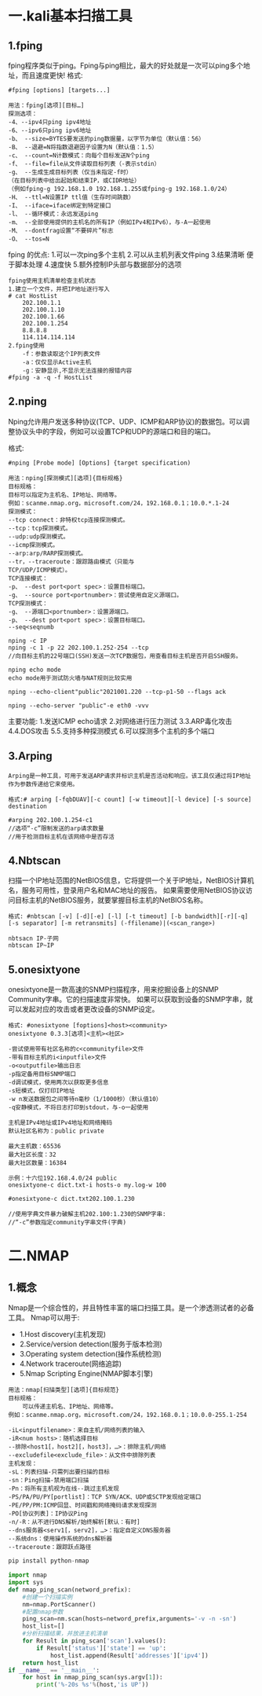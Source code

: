# 一.kali基本扫描工具
## 1.fping
fping程序类似于ping。Fping与ping相比，最大的好处就是一次可以ping多个地址，而且速度更快!
格式:
```
#fping [options] [targets...]

用法：fping[选项][目标…]
探测选项：
-4、--ipv4只ping ipv4地址
-6、--ipv6只ping ipv6地址
-b、 --size=BYTES要发送的ping数据量，以字节为单位（默认值：56）
-B、 --退避=N将指数退避因子设置为N（默认值：1.5）
-c、 --count=N计数模式：向每个目标发送N个ping
-f、 --file=file从文件读取目标列表（-表示stdin）
-g、 --生成生成目标列表（仅当未指定-f时）
（在目标列表中给出起始和结束IP，或CIDR地址）
（例如fping-g 192.168.1.0 192.168.1.255或fping-g 192.168.1.0/24）
-H、 --ttl=N设置IP ttl值（生存时间跳数）
-I、 --iface=iface绑定到特定接口
-l、 --循环模式：永远发送ping
-m、 --全部使用提供的主机名的所有IP（例如IPv4和IPv6），与-A一起使用
-M、 --dontfrag设置“不要碎片”标志
-O、 --tos=N
```
fping 的优点:
1.可以一次ping多个主机
2.可以从主机列表文件ping
3.结果清晰 便于脚本处理
4.速度快
5.额外控制IP头部与数据部分的选项

```
fping使用主机清单检查主机状态
1.建立一个文件，并把IP地址逐行写入
# cat HostList
	202.100.1.1
	202.100.1.10
	202.100.1.66
	202.100.1.254
	8.8.8.8
	114.114.114.114
2.fping使用
	-f：参数读取这个IP列表文件
	-a：仅仅显示Active主机
	-g：安静显示,不显示无法连接的报错内容
#fping -a -q -f HostList
```

## 2.nping

Nping允许用户发送多种协议(TCP、UDP、ICMP和ARP协议)的数据包。可以调整协议头中的字段，例如可以设置TCP和UDP的源端口和目的端口。

格式:

```
#nping [Probe mode] [Options] {target specification)

用法：nping[探测模式][选项]{目标规格}
目标规格：
目标可以指定为主机名、IP地址、网络等。
例如：scanme.nmap.org，microsoft.com/24，192.168.0.1；10.0.*.1-24
探测模式：
--tcp connect：非特权tcp连接探测模式。
--tcp：tcp探测模式。
--udp:udp探测模式。
--icmp探测模式。
--arp:arp/RARP探测模式。
--tr，--traceroute：跟踪路由模式（只能与
TCP/UDP/ICMP模式）。
TCP连接模式：
-p、 --dest port<port spec>：设置目标端口。
-g、 --source port<portnumber>：尝试使用自定义源端口。
TCP探测模式：
-g、 --源端口<portnumber>：设置源端口。
-p、 --dest port<port spec>：设置目标端口。
--seq<seqnumb

nping -c IP
nping -c 1 -p 22 202.100.1.252-254 --tcp
//向目标主机的22号端口(SSH)发送一次TCP数据包，用查看目标主机是否开启SSH服务。
```
```
nping echo mode
echo mode用于测试防火墙与NAT规则比较实用

nping --echo-client"public"2021001.220 --tcp-p1-50 --flags ack

nping --echo-server "public"-e eth0 -vvv
```

主要功能:
1.发送ICMP echo请求
2.对网络进行压力测试
3.3.ARP毒化攻击
4.4.DOS攻击
5.5.支持多种探测模式
6.可以探测多个主机的多个端口

## 3.Arping

```kali
Arping是一种工具，可用于发送ARP请求并标识主机是否活动和响应。该工具仅通过将IP地址作为参数传递给它来使用。

格式:# arping [-fqbDUAV][-c count] [-w timeout][-l device] [-s source] destination

#arping 202.100.1.254-c1
//选项“-c”限制发送的arp请求数量
//用于检测目标主机在该网络中是否存活
```

## 4.Nbtscan
扫描一个IP地址范围的NetBIOS信息，它将提供一个关于IP地址，NetBIOS计算机名，服务可用性，登录用户名和MAC地址的报告。
如果需要使用NetBIOS协议访问目标主机的NetBIOS服务，就要掌握目标主机的NetBIOS名称。

```
格式: #nbtscan [-v] [-d][-e] [-l] [-t timeout] [-b bandwidth][-r][-q] [-s separator] [-m retransmits] (-ffilename)|(<scan_range>)

nbtsacn IP-子网
nbtscan IP~IP
```

## 5.onesixtyone

onesixtyone是一款高速的SNMP扫描程序，用来挖掘设备上的SNMP Community字串。它的扫描速度非常快。
如果可以获取到设备的SNMP字串，就可以发起对应的攻击或者更改设备的SNMP设定。

```
格式: #onesixtyone [foptions]<host><community>
onesixtyone 0.3.3[选项]<主机><社区>

-尝试使用带有社区名称的c<communityfile>文件
-带有目标主机的i<inputfile>文件
-o<outputfile>输出日志
-p指定备用目标SNMP端口
-d调试模式，使用两次以获取更多信息
-s短模式，仅打印IP地址
-w n发送数据包之间等待n毫秒（1/1000秒）（默认值10）
-q安静模式，不将日志打印到stdout，与-o一起使用

主机是IPv4地址或IPv4地址和网络掩码
默认社区名称为：public private

最大主机数：65536
最大社区长度：32
最大社区数量：16384

示例：十六位192.168.4.0/24 public
onesixtyone-c dict.txt-i hosts-o my.log-w 100
```
```
#onesixtyone-c dict.txt202.100.1.230

//使用字典文件暴力破解主机202.100:1.230的SNMP字串:
//“-c”参数指定community字串文件(字典)
```

# 二.NMAP
## 1.概念
Nmap是一个综合性的，并且特性丰富的端口扫描工具。是一个渗透测试者的必备工具。
Nmap可以用于:
- 1.Host discovery(主机发现)
- 2.Service/version detection(服务于版本检测)
- 3.Operating system detection(操作系统检测)
- 4.Network traceroute(网络追踪)
- 5.Nmap Scripting Engine(NMAP脚本引擎)

```shell
用法：nmap[扫描类型][选项]{目标规范}
目标规格：
	可以传递主机名、IP地址、网络等。
例如：scanme.nmap.org，microsoft.com/24，192.168.0.1；10.0.0-255.1-254

-iL<inputfilename>：来自主机/网络列表的输入
-iR<num hosts>：随机选择目标
--排除<host1[，host2][，host3]，…>：排除主机/网络
--excludefile<exclude_file>：从文件中排除列表
主机发现：
-sL：列表扫描-只需列出要扫描的目标
-sn：Ping扫描-禁用端口扫描
-Pn：将所有主机视为在线--跳过主机发现
-PS/PA/PU/PY[portlist]：TCP SYN/ACK、UDP或SCTP发现给定端口
-PE/PP/PM:ICMP回显、时间戳和网络掩码请求发现探测
-PO[协议列表]：IP协议Ping
-n/-R：从不进行DNS解析/始终解析[默认：有时]
--dns服务器<serv1[，serv2]，…>：指定自定义DNS服务器
--系统dns：使用操作系统的dns解析器
--traceroute：跟踪跃点路径
```

```python
pip install python-nmap

import nmap
import sys
def nmap_ping_scan(netword_prefix):
    #创建一个扫描实例
    nm=nmap.PortScanner()
    #配置nmap参数
    ping_scan=nm.scan(hosts=netword_prefix,arguments='-v -n -sn')
    host_list=[]
    #分析扫描结果，并放进主机清单
    for Result in ping_scan['scan'].values():
        if Result['status']['state'] == 'up':
            host_list.append(Result['addresses']['ipv4'])
    return host_list
if __name__ == '__main__':
    for host in nmap_ping_scan(sys.argv[1]):
        print('%-20s %s'%(host,'is UP'))
```

